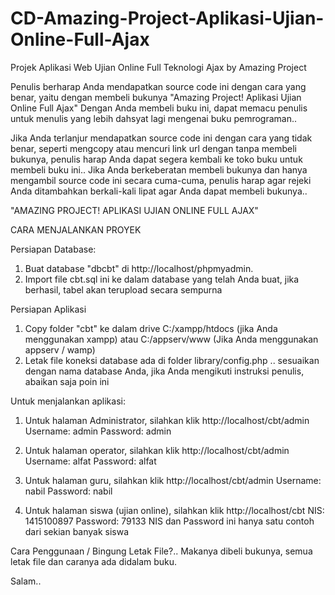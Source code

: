 # CD-Amazing-Project-Aplikasi-Ujian-Online-Full-Ajax
Projek Aplikasi Web Ujian Online Full Teknologi Ajax by Amazing Project


Penulis berharap Anda mendapatkan source code ini dengan cara yang benar, yaitu dengan membeli bukunya "Amazing Project! Aplikasi Ujian Online Full Ajax"
Dengan Anda membeli buku ini, dapat memacu penulis untuk menulis yang lebih dahsyat lagi mengenai buku pemrograman..

Jika Anda terlanjur mendapatkan source code ini dengan cara yang tidak benar, seperti mengcopy atau mencuri link url dengan tanpa membeli bukunya,
penulis harap Anda dapat segera kembali ke toko buku untuk membeli buku ini.. Jika Anda berkeberatan membeli bukunya dan hanya mengambil source code ini
secara cuma-cuma, penulis harap agar rejeki Anda ditambahkan berkali-kali lipat agar Anda dapat membeli bukunya..

"AMAZING PROJECT! APLIKASI UJIAN ONLINE FULL AJAX"

CARA MENJALANKAN PROYEK

Persiapan Database:
1. Buat database "dbcbt" di http://localhost/phpmyadmin.
2. Import file cbt.sql ini ke dalam database yang telah Anda buat, jika berhasil, tabel akan terupload secara sempurna

Persiapan Aplikasi
1. Copy folder "cbt" ke dalam drive C:/xampp/htdocs (jika Anda menggunakan xampp) atau C:/appserv/www (Jika Anda menggunakan appserv / wamp)
2. Letak file koneksi database ada di folder library/config.php .. sesuaikan dengan nama database Anda, jika Anda mengikuti instruksi penulis, abaikan saja poin ini

Untuk menjalankan aplikasi:
1. Untuk halaman Administrator, silahkan klik http://localhost/cbt/admin
	Username: admin
	Password: admin

2. Untuk halaman operator, silahkan klik http://localhost/cbt/admin
	Username: alfat
	Password: alfat

3. Untuk halaman guru, silahkan klik http://localhost/cbt/admin
	Username: nabil
	Password: nabil

4. Untuk halaman siswa (ujian online), silahkan klik http://localhost/cbt
	NIS: 1415100897
	Password: 79133
	NIS dan Password ini hanya satu contoh dari sekian banyak siswa

Cara Penggunaan / Bingung Letak File?.. Makanya dibeli bukunya, semua letak file dan caranya ada didalam buku.


Salam..
